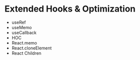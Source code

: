# Extended Hooks & Optimization
* useRef
* useMemo
* useCallback
* HOC
* React.memo
* React.cloneElement
* React Children